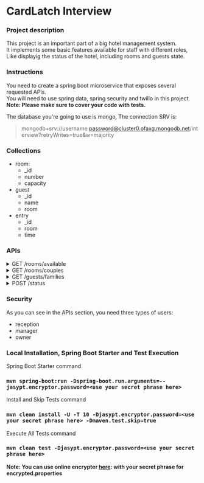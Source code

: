 # CardLatch Interview

### Project description

This project is an important part of a big hotel management system.<br />
It implements some basic features available for staff with different roles,<br />
Like displayig the status of the hotel, including rooms and guests state.

### Instructions

You need to create a spring boot microservice that exposes several requested APIs.<br />
You will need to use spring data, spring security and twillo in this project.<br />
**Note: Please make sure to cover your code with tests.**

The database you're going to use is mongo, The connection SRV is:

> mongodb+srv://username:password@cluster0.ofaxg.mongodb.net/interview?retryWrites=true&w=majority

### Collections

- room:
  - \_id
  - number
  - capacity
- guest
  - \_id
  - name
  - room
- entry
  - \_id
  - room
  - time

### APIs

<details>
  <summary markdown="span">GET /rooms/available</summary>

return all available rooms ( rooms which are not occupied by guests )

> reception, manager, owner allowed

</details>

<details>
  <summary markdown="span">GET /rooms/couples</summary>

return all rooms occupied by exactly 2 guests, so the manager can send bottles of wine as a gift

> manager, owner allowed

</details>

<details>
  <summary markdown="span">GET /guests/families</summary>

return all guests who occupied a room with capacity greater than 2, grouped by rooms

> no restrictions

</details>

<details>
  <summary markdown="span">POST /status</summary>

sends SMS to the owner of the hotel reporting current percentage of occupied rooms (use twillo)

> only owner allowed

</details>

### Security

As you can see in the APIs section, you need three types of users:

- reception
- manager
- owner

### Local Installation, Spring Boot Starter and Test Execution

Spring Boot Starter command<br />

### `mvn spring-boot:run -Dspring-boot.run.arguments=--jasypt.encryptor.password=<use your secret phrase here>`

Install and Skip Tests command<br />

### `mvn clean install -U -T 10 -Djasypt.encryptor.password=<use your secret phrase here> -Dmaven.test.skip=true`

Execute All Tests command<br />

### `mvn clean test -Djasypt.encryptor.password=<use your secret phrase here>`

**Note: You can use online encrypter [here](https://www.devglan.com/online-tools/jasypt-online-encryption-decryption): with your secret phrase for encrypted.properties**
